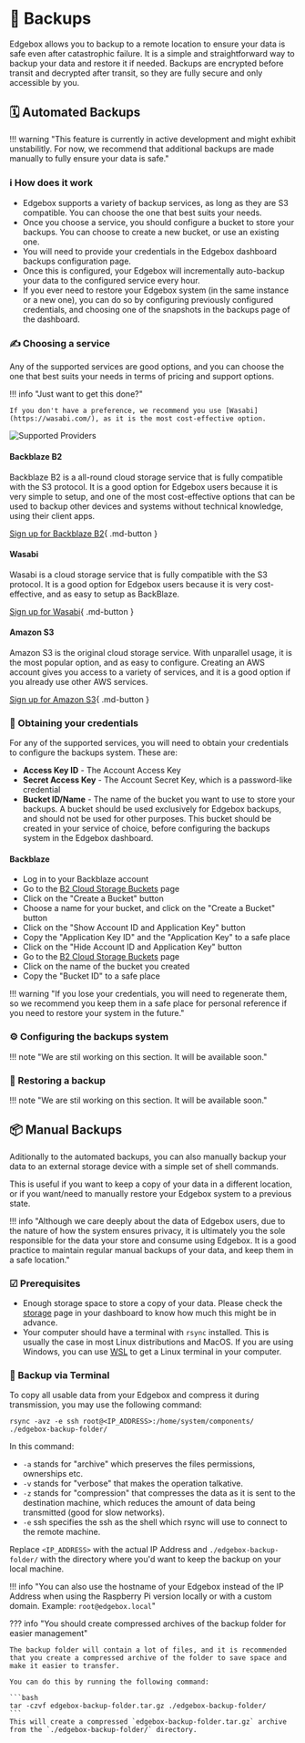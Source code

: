 # 🔏 Backups

Edgebox allows you to backup to a remote location to ensure your data is safe even after catastrophic failure. It is a simple and straightforward way to backup your data and restore it if needed. Backups are encrypted before transit and decrypted after transit, so they are fully secure and only accessible by you.

## 🗓️ Automated Backups

!!! warning "This feature is currently in active development and might exhibit unstabilitly. For now, we recommend that additional backups are made manually to fully ensure your data is safe."

### ℹ️ How does it work

- Edgebox supports a variety of backup services, as long as they are S3 compatible. You can choose the one that best suits your needs.
- Once you choose a service, you should configure a bucket to store your backups. You can choose to create a new bucket, or use an existing one.
- You will need to provide your credentials in the Edgebox dashboard backups configuration page.
- Once this is configured, your Edgebox will incrementally auto-backup your data to the configured service every hour.
- If you ever need to restore your Edgebox system (in the same instance or a new one), you can do so by configuring previously configured credentials, and choosing one of the snapshots in the backups page of the dashboard.

### ✍️ Choosing a service

Any of the supported services are good options, and you can choose the one that best suits your needs in terms of pricing and support options.

!!! info "Just want to get this done?"

    If you don't have a preference, we recommend you use [Wasabi](https://wasabi.com/), as it is the most cost-effective option.

![Supported Providers](https://edgebox.io/img/section-backups-services.jpeg)

#### Backblaze B2

Backblaze B2 is a all-round cloud storage service that is fully compatible with the S3 protocol. It is a good option for Edgebox users because it is very simple to setup, and one of the most cost-effective options that can be used to backup other devices and systems without technical knowledge, using their client apps.

[Sign up for Backblaze B2](https://www.backblaze.com/b2/sign-up.html?referrer=edgebox){ .md-button }

#### Wasabi

Wasabi is a cloud storage service that is fully compatible with the S3 protocol. It is a good option for Edgebox users because it is very cost-effective, and as easy to setup as BackBlaze.

[Sign up for Wasabi](https://wasabi.com/edgebox/){ .md-button }

#### Amazon S3

Amazon S3 is the original cloud storage service. With unparallel usage, it is the most popular option, and as easy to configure. Creating an AWS account gives you access to a variety of services, and it is a good option if you already use other AWS services.

[Sign up for Amazon S3](https://aws.amazon.com/s3/){ .md-button }

### 🔐 Obtaining your credentials

For any of the supported services, you will need to obtain your credentials to configure the backups system. These are:

- **Access Key ID** - The Account Access Key
- **Secret Access Key** - The Account Secret Key, which is a password-like credential
- **Bucket ID/Name** - The name of the bucket you want to use to store your backups. A bucket should be used exclusively for Edgebox backups, and should not be used for other purposes. This bucket should be created in your service of choice, before configuring the backups system in the Edgebox dashboard.

#### Backblaze

- Log in to your Backblaze account
- Go to the [B2 Cloud Storage Buckets](https://secure.backblaze.com/b2_buckets.htm) page
- Click on the "Create a Bucket" button
- Choose a name for your bucket, and click on the "Create a Bucket" button
- Click on the "Show Account ID and Application Key" button
- Copy the "Application Key ID" and the "Application Key" to a safe place
- Click on the "Hide Account ID and Application Key" button
- Go to the [B2 Cloud Storage Buckets](https://secure.backblaze.com/b2_buckets.htm) page
- Click on the name of the bucket you created
- Copy the "Bucket ID" to a safe place

!!! warning "If you lose your credentials, you will need to regenerate them, so we recommend you keep them in a safe place for personal reference if you need to restore your system in the future."

### ⚙️ Configuring the backups system

!!! note "We are stil working on this section. It will be available soon."

### 📂 Restoring a backup

!!! note "We are stil working on this section. It will be available soon."

## 📦 Manual Backups

Aditionally to the automated backups, you can also manually backup your data to an external storage device with a simple set of shell commands.

This is useful if you want to keep a copy of your data in a different location, or if you want/need to manually restore your Edgebox system to a previous state.

!!! info "Although we care deeply about the data of Edgebox users, due to the nature of how the system ensures privacy, it is ultimately you the sole responsible for the data your store and consume using Edgebox. It is a good practice to maintain regular manual backups of your data, and keep them in a safe location."

### ☑ Prerequisites

- Enough storage space to store a copy of your data. Please check the [storage](/usage/storage) page in your dashboard to know how much this might be in advance.
- Your computer should have a terminal with `rsync` installed. This is usually the case in most Linux distributions and MacOS. If you are using Windows, you can use [WSL](https://docs.microsoft.com/en-us/windows/wsl/install-win10) to get a Linux terminal in your computer.

### 🐚 Backup via Terminal

To copy all usable data from your Edgebox and compress it during transmission, you may use the following command:

    rsync -avz -e ssh root@<IP_ADDRESS>:/home/system/components/ ./edgebox-backup-folder/

In this command:

- `-a` stands for "archive" which preserves the files permissions, ownerships etc.
- `-v` stands for "verbose" that makes the operation talkative.
- `-z` stands for "compression" that compresses the data as it is sent to the destination machine, which reduces the amount of data being transmitted (good for slow networks).
- `-e` ssh specifies the ssh as the shell which rsync will use to connect to the remote machine.

Replace `<IP_ADDRESS>` with the actual IP Address and `./edgebox-backup-folder/` with the directory where you'd want to keep the backup on your local machine.

!!! info "You can also use the hostname of your Edgebox instead of the IP Address  when using the Raspberry Pi version locally or with a custom domain. Example: `root@edgebox.local`"

??? info "You should create compressed archives of the backup folder for easier management"

    The backup folder will contain a lot of files, and it is recommended that you create a compressed archive of the folder to save space and make it easier to transfer.

    You can do this by running the following command:

    ```bash
    tar -czvf edgebox-backup-folder.tar.gz ./edgebox-backup-folder/
    ```
    This will create a compressed `edgebox-backup-folder.tar.gz` archive from the `./edgebox-backup-folder/` directory.
